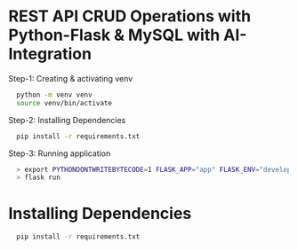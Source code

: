 # REST API CRUD Operations with Python-Flask & MySQL with AI-Integration

Step-1: Creating & activating venv

```bash
  python -m venv venv
  source venv/bin/activate
```

Step-2: Installing Dependencies

```bash
  pip install -r requirements.txt
```

Step-3: Running application

```bash
  > export PYTHONDONTWRITEBYTECODE=1 FLASK_APP="app" FLASK_ENV="development"
  > flask run
```

# Installing Dependencies

```bash
  pip install -r requirements.txt
```
